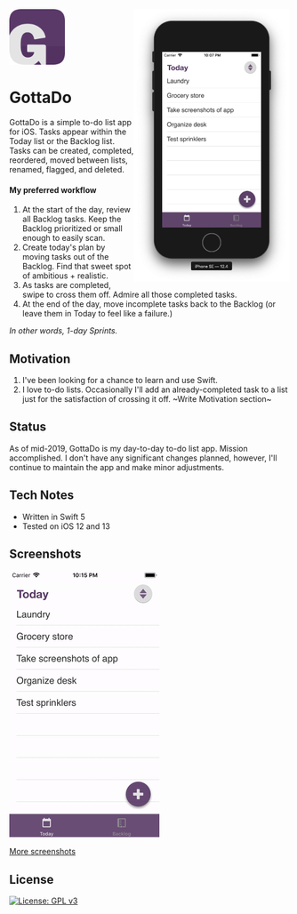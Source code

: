 <img src="Screenshots/02-task-list.png" width="280" align="right">

<img src="gottado-logo.png" width="100">

# GottaDo
GottaDo is a simple to-do list app for iOS. Tasks appear within the Today list or the Backlog list. Tasks can be created, completed, reordered, moved between lists, renamed, flagged, and deleted.

#### My preferred workflow
1. At the start of the day, review all Backlog tasks. Keep the Backlog prioritized or small enough to easily scan.
2. Create today's plan by moving tasks out of the Backlog. Find that sweet spot of ambitious + realistic.
3. As tasks are completed, swipe to cross them off. Admire all those completed tasks.
4. At the end of the day, move incomplete tasks back to the Backlog (or leave them in Today to feel like a failure.)

_In other words, 1-day Sprints._

## Motivation
1. I've been looking for a chance to learn and use Swift. 
2. I love to-do lists. Occasionally I'll add an already-completed task to a list just for the satisfaction of crossing it off. ~Write Motivation section~

## Status
As of mid-2019, GottaDo is my day-to-day to-do list app. Mission accomplished. I don't have any significant changes planned, however, I'll continue to maintain the app and make minor adjustments.

## Tech Notes
- Written in Swift 5
- Tested on iOS 12 and 13

## Screenshots
![Demo](Screenshots/demo.gif)

[More screenshots](Screenshots/)

## License
[![License: GPL v3](https://img.shields.io/badge/License-GPLv3-blue.svg)](LICENSE)
